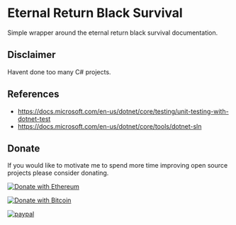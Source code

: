 # Eternal Return Black Survival

Simple wrapper around the eternal return black survival documentation.

## Disclaimer 

Havent done too many C# projects.


## References

* https://docs.microsoft.com/en-us/dotnet/core/testing/unit-testing-with-dotnet-test
* https://docs.microsoft.com/en-us/dotnet/core/tools/dotnet-sln

## Donate

If you would like to motivate me to spend more time improving open source projects please consider donating.

[![Donate with Ethereum](https://en.cryptobadges.io/badge/big/0x9d18acAB9Fe749Cbf899B2FD63Bf25e64829bbF3)](https://en.cryptobadges.io/donate/0x9d18acAB9Fe749Cbf899B2FD63Bf25e64829bbF3)

[![Donate with Bitcoin](https://en.cryptobadges.io/badge/big/1BMWhjCrTE3Dn94oHnrk6XMZAS3hjq3vdD)](https://en.cryptobadges.io/donate/1BMWhjCrTE3Dn94oHnrk6XMZAS3hjq3vdD)

[![paypal](https://www.paypalobjects.com/en_US/i/btn/btn_donateCC_LG.gif)](https://www.paypal.com/cgi-bin/webscr?cmd=_donations&business=Z6M6Y83D3URSU&item_name=Motivating+me+to+continue+to+produce+open+source+projects&currency_code=CAD)